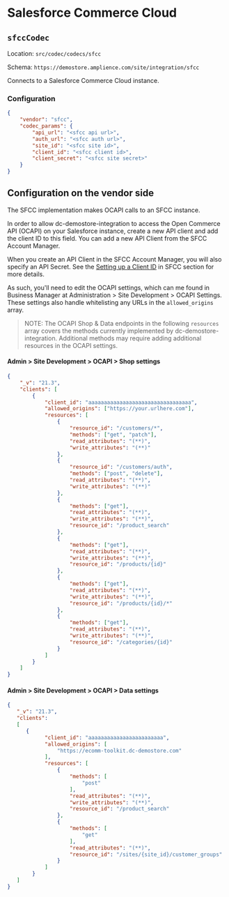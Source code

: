 # Salesforce Commerce Cloud

## `sfccCodec`

Location: `src/codec/codecs/sfcc`

Schema: `https://demostore.amplience.com/site/integration/sfcc`

Connects to a Salesforce Commerce Cloud instance.

### Configuration

```json
{
    "vendor": "sfcc",
    "codec_params": {
        "api_url": "<sfcc api url>",
        "auth_url": "<sfcc auth url>",
        "site_id": "<sfcc site id>",
        "client_id": "<sfcc client id>",
        "client_secret": "<sfcc site secret>"
    }
}
```

## Configuration on the vendor side

The SFCC implementation makes OCAPI calls to an SFCC instance.

In order to allow dc-demostore-integration to access the Open Commerce API (OCAPI) on your Salesforce instance, create a new API client and add the client ID to this field. You can add a new API Client from the SFCC Account Manager.

When you create an API Client in the SFCC Account Manager, you will also specify an API Secret. See the [Setting up a Client ID](https://amplience.com/developers/docs/integrations/commerce/salesforce/setup/#ocapi-set-up) in SFCC section for more details.

As such, you'll need to edit the OCAPI settings, which can me found in Business Manager at Administration > Site Development > OCAPI Settings. These settings also handle whitelisting any URLs in the `allowed_origins` array.

> NOTE: The OCAPI Shop & Data endpoints in the following `resources` array covers the methods currently implemented by dc-demostore-integration. Additional methods may require adding additional resources in the OCAPI settings.

#### Admin > Site Development > OCAPI > Shop settings

```json
{
    "_v": "21.3",
    "clients": [
        {
            "client_id": "aaaaaaaaaaaaaaaaaaaaaaaaaaaaaaaaa",
            "allowed_origins": ["https://your.urlhere.com"],
            "resources": [
                {
                    "resource_id": "/customers/*",
                    "methods": ["get", "patch"],
                    "read_attributes": "(**)",
                    "write_attributes": "(**)"
                },
                {
                    "resource_id": "/customers/auth",
                    "methods": ["post", "delete"],
                    "read_attributes": "(**)",
                    "write_attributes": "(**)"
                },
                {
                    "methods": ["get"],
                    "read_attributes": "(**)",
                    "write_attributes": "(**)",
                    "resource_id": "/product_search"
                },
                {
                    "methods": ["get"],
                    "read_attributes": "(**)",
                    "write_attributes": "(**)",
                    "resource_id": "/products/{id}"
                },
                {
                    "methods": ["get"],
                    "read_attributes": "(**)",
                    "write_attributes": "(**)",
                    "resource_id": "/products/{id}/*"
                },
                {
                    "methods": ["get"],
                    "read_attributes": "(**)",
                    "write_attributes": "(**)",
                    "resource_id": "/categories/{id}"
                }
            ]
        }
    ]
}
```

#### Admin > Site Development > OCAPI > Data settings

```json
{
   "_v": "21.3",
   "clients":
   [
      {
            "client_id": "aaaaaaaaaaaaaaaaaaaaaaaa",
            "allowed_origins": [
                "https://ecomm-toolkit.dc-demostore.com"
            ],
            "resources": [
                {
                    "methods": [
                        "post"
                    ],
                    "read_attributes": "(**)",
                    "write_attributes": "(**)",
                    "resource_id": "/product_search"
                },
                {
                    "methods": [
                        "get"
                    ],
                    "read_attributes": "(**)",
                    "resource_id": "/sites/{site_id}/customer_groups"
                }
            ]
        }
   ]
}
```
